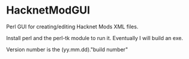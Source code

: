 # HacknetModGUI
Perl GUI for creating/editing Hacknet Mods XML files.

Install perl and the perl-tk module to run it.
Eventually I will build an exe.

Version number is the (yy.mm.dd)."build number"
